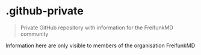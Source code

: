 # .github-private

> Private GitHub repository with information for the FreifunkMD community

Information here are only visible to members of the organisation FreifunkMD

